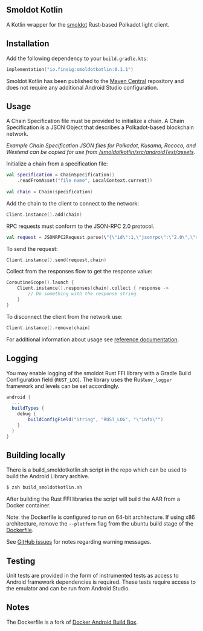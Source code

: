 ## Smoldot Kotlin

A Kotlin wrapper for the [smoldot](https://github.com/smol-dot/smoldot) Rust-based  Polkadot light client.


## Installation

Add the following dependency to your `build.gradle.kts`:

```kotlin
implementation("io.finsig:smoldotkotlin:0.1.1")
```


Smoldot Kotlin has been published to the [Maven Central](
https://central.sonatype.com/artifact/io.finsig/smoldotkotlin) repository and does not require any additional Android Studio configuration.


## Usage

A Chain Specification file must be provided to initialize a chain. A Chain Specification is a JSON Object that describes a Polkadot-based blockchain network.

*Example Chain Specification JSON files for Polkadot, Kusama, Rococo, and Westend can be copied for use from [/smoldotkotlin/src/androidTest/assets](https://github.com/finsig/smoldot-kotlin/tree/main/smoldotkotlin/src/androidTest/assets).*

Initialize a chain from a specification file:

```kotlin
val specification = ChainSpecification()
    .readFromAsset("file name", LocalContext.current))
    
val chain = Chain(specification)
```

Add the chain to the client to connect to the network:
```kotlin
Client.instance().add(chain)
```

RPC requests must conform to the JSON-RPC 2.0 protocol.
```kotlin
val request = JSONRPC2Request.parse(\"{\"id\":1,\"jsonrpc\":\"2.0\",\"method\":\"chain_getHeader\",\"params\":[]}")
```

To send the request:
```kotlin
Client.instance().send(request,chain)
```

Collect from the responses flow to get the response value:
```kotlin
CoroutineScope().launch {
    Client.instance().responses(chain).collect { response -> 
        // Do something with the response string
    }
}    
```

To disconnect the client from the network use:

```kotlin
Client.instance().remove(chain)
```

For additional information about usage see [reference documentation](https://finsig.github.io/smoldot-kotlin/smoldotkotlin/io.finsig.smoldotkotlin/index.html).

## Logging

You may enable logging of the smoldot Rust FFI library with a Gradle Build Configuration field (`RUST_LOG`). The library uses the Rust`env_logger` framework and levels can be set accordingly.

```gradle
android {
  ...
  buildTypes {
    debug {
        buildConfigField("String", "RUST_LOG", "\"info\"")
    }
  }
}
```

## Building locally

There is a build_smoldotkotlin.sh script in the repo which can be used to build the Android Library archive.

```zsh
$ zsh build_smoldotkotlin.sh
```

After building the Rust FFI libraries the script will build the AAR from a Docker container.

Note: the Dockerfile is configured to run on 64-bit architecture. If using x86 architecture, remove the `--platform` flag from the ubuntu build stage of the [Dockerfile](https://github.com/finsig/smoldot-kotlin/blob/bde451561f8c2003c184434406ebd2923fa6689f/Dockerfile#L39).


See [GitHub issues](https://github.com/finsig/smoldot-kotlin/issues) for notes regarding warning messages.


## Testing

Unit tests are provided in the form of instrumented tests as access to Android framework dependencies is required. These tests require access to the emulator and can be run from Android Studio.


## Notes

The Dockerfile is a fork of [Docker Android Build Box](https://github.com/finsig/docker-android-build-box).


